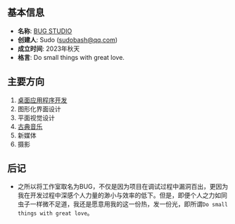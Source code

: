 ## 基本信息
- **名称**: [BUG STUDIO](https://sudo0015.github.io)
- **创建人**: Sudo (<sudobash@qq.com>)
- **成立时间**: 2023年秋天
- **格言**: Do small things with great love.

## 主要方向
1. [桌面应用程序开发](https://github.com/sudo0015)
2. 图形化界面设计
3. 平面视觉设计
4. [古典音乐](https://musescore.com/user/79942540)
5. 新媒体
6. 摄影

## 后记
- 之所以将工作室取名为BUG，不仅是因为项目在调试过程中漏洞百出，更因为我在开发过程中深感个人力量的渺小与效率的低下。但是，即便个人之力如同虫子一样微不足道，我还是愿意用我的这一份热，发一份光，即所谓`Do small things with great love`。

